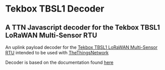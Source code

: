 # Tekbox TBSL1 Decoder
## A TTN Javascript decoder for the Tekbox TBSL1 LoRaWAN Multi-Sensor RTU

An uplink payload decoder for the [Tekbox TBSL1 LoRaWAN Multi-Sensor RTU](https://www.tekbox.com/product/tbsl1-multi-sensors-rtu/) intended to be used with [TheThingsNetwork](https://www.thethingsnetwork.org/)

Decoder is based on the documentation found [here](https://www.tekbox.com/product/TBSL1_-User_Manual.pdf)
